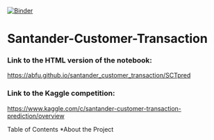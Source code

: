 [![Binder](https://mybinder.org/badge_logo.svg)](https://mybinder.org/v2/gh/abfu/santander_customer_transaction/master?filepath=https%3A%2F%2Fgithub.com%2Fabfu%2Fsantander_customer_transaction%2Fblob%2Fmaster%2FSCTpred.ipynb)
# Santander-Customer-Transaction
  
### Link to the HTML version of the notebook:
https://abfu.github.io/santander_customer_transaction/SCTpred

### Link to the Kaggle competition:
https://www.kaggle.com/c/santander-customer-transaction-prediction/overview

Table of Contents
 *About the Project
